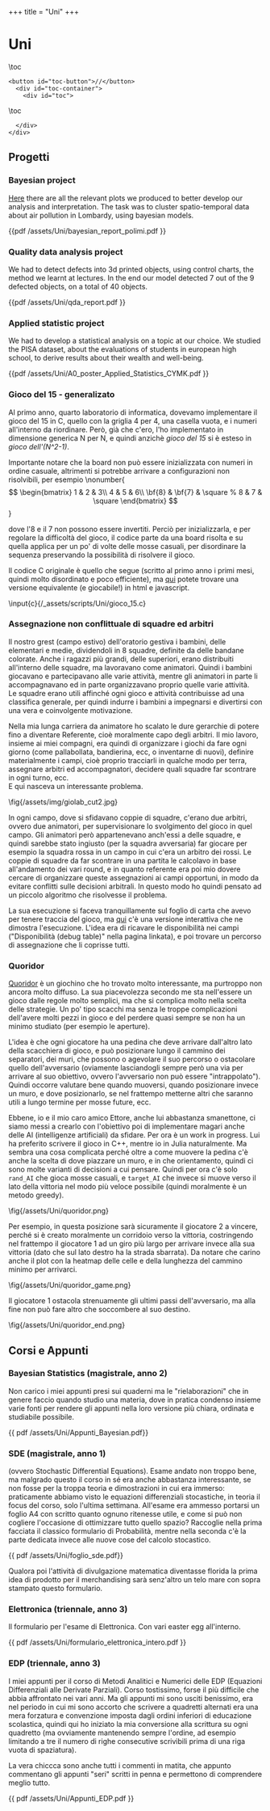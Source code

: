 +++
title = "Uni"
+++

# Uni
\toc
~~~
<button id="toc-button">//</button>
  <div id="toc-container">
    <div id="toc">
~~~
\toc
~~~ 
  </div>   
</div>
~~~


## Progetti

### Bayesian project
[Here](/assets/figures/visualize.html) there are all the relevant plots we produced to better develop our analysis and interpretation. The task was to cluster spatio-temporal data about air pollution in Lombardy, using bayesian models.

{{pdf /assets/Uni/bayesian_report_polimi.pdf }}

### Quality data analysis project
We had to detect defects into 3d printed objects, using control charts, the method we learnt at lectures. In the end our model detected 7 out of the 9 defected objects, on a total of 40 objects.

{{pdf /assets/Uni/qda_report.pdf }}

### Applied statistic project
We had to develop a statistical analysis on a topic at our choice. We studied the PISA dataset, about the evaluations of students in european high school, to derive results about their wealth and well-being.

{{pdf /assets/Uni/A0_poster_Applied_Statistics_CYMK.pdf }}

### Gioco del 15 - generalizato
Al primo anno, quarto laboratorio di informatica, dovevamo implementare il gioco del 15 in C, quello con la griglia 4 per 4, una casella vuota, e i numeri all'interno da riordinare. Però, già che c'ero, l'ho implementato in dimensione generica N per N, e quindi anzichè *gioco del 15* si è esteso in *gioco dell'(N^2-1)*.

Importante notare che la board non può essere inizializzata con numeri in ordine casuale, altrimenti si potrebbe arrivare a configurazioni non risolvibili, per esempio
\nonumber{$$
\begin{bmatrix}
1 & 2 & 3\\
4 & 5 & 6\\
\bf{8} & \bf{7} & \square
 % 8 & 7 & \square
\end{bmatrix}
$$}
<!-- $\{1\,2\,3;\,4\,5\,6;\,8\,7\;\square \}$,  -->
dove l'8 e il 7 non possono essere invertiti. Perciò per inizializzarla, e per regolare la difficoltà del gioco, il codice parte da una board risolta e su quella applica per un po' di volte delle mosse casuali, per disordinare la sequenza preservando la possibilità di risolvere il gioco.
<!-- "risoluzionabilità". -->
<!-- "risolutibilezza".  -->
<!-- "fattibiltà".  -->

Il codice C originale è quello che segue (scritto al primo anno i primi mesi, quindi molto disordinato e poco efficiente), ma [qui](/assets/Uni/15_game.html) potete trovare una versione equivalente (e giocabile!) in html e javascript.

\input{c}{/_assets/scripts/Uni/gioco_15.c}



### Assegnazione non conflittuale di squadre ed arbitri
Il nostro grest (campo estivo) dell'oratorio gestiva i bambini, delle elementari e medie, dividendoli in 8 squadre, definite da delle bandane colorate. Anche i ragazzi più grandi, delle superiori, erano distribuiti all'interno delle squadre, ma lavoravano come animatori. Quindi i bambini giocavano e partecipavano alle varie attività, mentre gli animatori in parte li accompagnavano ed in parte organizzavano proprio quelle varie attività. \
Le squadre erano utili affinché ogni gioco e attività contribuisse ad una classifica generale, per quindi indurre i bambini a impegnarsi e divertirsi con una vera e coinvolgente motivazione.

Nella mia lunga carriera da animatore ho scalato le dure gerarchie di potere fino a diventare Referente, cioè moralmente capo degli arbitri. Il mio lavoro, insieme ai miei compagni, era quindi di organizzare i giochi da fare ogni giorno (come pallabollata, bandierina, ecc, o inventarne di nuovi), definire materialmente i campi, cioè proprio tracciarli in qualche modo per terra, assegnare arbitri ed accompagnatori, decidere quali squadre far scontrare in ogni turno, ecc. \
E qui nasceva un interessante problema.

\fig{/assets/img/giolab_cut2.jpg}

In ogni campo, dove si sfidavano coppie di squadre, c'erano due arbitri, ovvero due animatori, per supervisionare lo svolgimento del gioco in quel campo. Gli animatori però appartenevano anch'essi a delle squadre, e quindi sarebbe stato ingiusto (per la squadra avversaria) far giocare per esempio la squadra rossa in un campo in cui c'era un arbitro dei rossi. Le coppie di squadre da far scontrare in una partita le calcolavo in base all'andamento dei vari round, e in quanto referente era poi mio dovere cercare di organizzare queste assegnazioni ai campi opportuni, in modo da evitare conflitti sulle decisioni arbitrali. In questo modo ho quindi pensato ad un piccolo algoritmo che risolvesse il problema.

La sua esecuzione si faceva tranquillamente sul foglio di carta che avevo per tenere traccia del gioco, ma [qui](/assets/Uni/campi_grest.html) c'è una versione interattiva che ne dimostra l'esecuzione. L'idea era di ricavare le disponibilità nei campi ("Disponibilità (debug table)" nella pagina linkata), e poi trovare un percorso di assegnazione che li coprisse tutti.


### Quoridor
[Quoridor](https://it.wikipedia.org/wiki/Quoridor) è un giochino che ho trovato molto interessante, ma purtroppo non ancora molto diffuso. La sua piacevolezza secondo me sta nell'essere un gioco dalle regole molto semplici, ma che si complica molto nella scelta delle strategie. Un po' tipo scacchi ma senza le troppe complicazioni dell'avere molti pezzi in gioco e del perdere quasi sempre se non ha un minimo studiato (per esempio le aperture). 

L'idea è che ogni giocatore ha una pedina che deve arrivare dall'altro lato della scacchiera di gioco, e può posizionare lungo il cammino dei separatori, dei muri, che possono o agevolare il suo percorso o ostacolare quello dell'avversario (oviamente lasciandogli sempre però una via per arrivare al suo obiettivo, ovvero l'avversario non può essere "intrappolato"). Quindi occorre valutare bene quando muoversi, quando posizionare invece un muro, e dove posizionarlo, se nel frattempo metterne altri che saranno utili a lungo termine per mosse future, ecc.

Ebbene, io e il mio caro amico Ettore, anche lui abbastanza smanettone, ci siamo messi a crearlo con l'obiettivo poi di implementare magari anche delle AI (intelligenze artificiali) da sfidare. Per ora è un work in progress. Lui ha preferito scrivere il gioco in C++, mentre io in Julia naturalmente. Ma sembra una cosa complicata perché oltre a come muovere la pedina c'è anche la scelta di dove piazzare un muro, e in che orientamento, quindi ci sono molte varianti di decisioni a cui pensare. Quindi per ora c'è solo `rand_AI` che gioca mosse casuali, e `target_AI` che invece si muove verso il lato della vittoria nel modo più veloce possibile (quindi moralmente è un metodo greedy).

\fig{/assets/Uni/quoridor.png}

Per esempio, in questa posizione sarà sicuramente il giocatore 2 a vincere, perché si è creato moralmente un corridoio verso la vittoria, costringendo nel frattempo il giocatore 1 ad un giro più largo per arrivare invece alla sua vittoria (dato che sul lato destro ha la strada sbarrata). Da notare che carino anche il plot con la heatmap delle celle e della lunghezza del cammino minimo per arrivarci.

\fig{/assets/Uni/quoridor_game.png}

Il giocatore 1 ostacola strenuamente gli ultimi passi dell'avversario, ma alla fine non può fare altro che soccombere al suo destino.

\fig{/assets/Uni/quoridor_end.png}
 
## Corsi e Appunti


### Bayesian Statistics (magistrale, anno 2)
Non carico i miei appunti presi sui quaderni ma le "rielaborazioni" che in genere faccio quando studio una materia, dove in pratica condenso insieme varie fonti per rendere gli appunti nella loro versione più chiara, ordinata e studiabile possibile.

{{ pdf /assets/Uni/Appunti_Bayesian.pdf}}

### SDE (magistrale, anno 1)
(ovvero Stochastic Differential Equations). Esame andato non troppo bene, ma malgrado questo il corso in sé era anche abbastanza interessante, se non fosse per la troppa teoria e dimostrazioni in cui era immerso: praticamente abbiamo visto le equazioni differenziali stocastiche, in teoria il focus del corso, solo l'ultima settimana. All'esame era ammesso portarsi un foglio A4 con scritto quanto ognuno ritenesse utile, e come si può non cogliere l'occasione di ottimizzare tutto quello spazio? Raccoglie nella prima facciata il classico formulario di Probabilità, mentre nella seconda c'è la parte dedicata invece alle nuove cose del calcolo stocastico. 

{{ pdf /assets/Uni/foglio_sde.pdf}}

Qualora poi l'attività di divulgazione matematica diventasse florida la prima idea di prodotto per il merchandising sarà senz'altro un telo mare con sopra stampato questo formulario. 

### Elettronica (triennale, anno 3)

Il formulario per l'esame di Elettronica. Con vari easter egg all'interno.

{{ pdf /assets/Uni/formulario_elettronica_intero.pdf }}

### EDP (triennale, anno 3)

I miei appunti per il corso di Metodi Analitici e Numerici delle EDP (Equazioni Differenziali alle Derivate Parziali). Corso tostissimo, forse il più difficile che abbia affrontato nei vari anni. Ma gli appunti mi sono usciti benissimo, era nel periodo in cui mi sono accorto che scrivere a quadretti alternati era una mera forzatura e convenzione imposta dagli ordini inferiori di educazione scolastica, quindi qui ho iniziato la mia conversione alla scrittura su ogni quadretto (ma ovviamente mantenendo sempre l'ordine, ad esempio limitando a tre il numero di righe consecutive scrivibili prima di una riga vuota di spaziatura).

La vera chiccca sono anche tutti i commenti in matita, che appunto commentano gli appunti "seri" scritti in penna e permettono di comprendere meglio tutto.

{{ pdf /assets/Uni/Appunti_EDP.pdf }}


